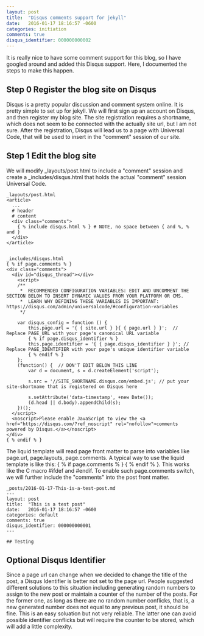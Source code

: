```yaml
---
layout: post
title:  "Disqus comments support for jekyll"
date:   2016-01-17 18:16:57 -0600
categories: initiation
comments: true
disqus_identifier: 000000000002
---
```


It is really nice to have some comment support for this blog, so I have googled around and added this Disqus support. Here, I documented the steps to make this happen.

## Step 0 Register the blog site on Disqus

Disqus is a pretty popular discussion and comment system online. It is pretty simple to set up for jekyll. We will first sign up an account on Disqus, and then register my blog site. The site registration requires a shortname, which does not seem to be connected with the actually site url, but I am not sure. After the registration, Disqus will lead us to a page with Universal Code, that will be used to insert in the "comment" session of our site.

## Step 1 Edit the blog site

We will modify _layouts/post.html to include a "comment" session and create a _includes/disqus.html that holds the actual "comment" session Universal Code.


    _layouts/post.html
    <article>
      ...
      # header
      # content
      <div class="comments">
        { % include disqus.html % } # NOTE, no space between { and %, % and }
      </div>  
    </article>


    _includes/disqus.html
    { % if page.comments % }
    <div class="comments">
      <div id="disqus_thread"></div>
        <script>
        /**
         *  RECOMMENDED CONFIGURATION VARIABLES: EDIT AND UNCOMMENT THE SECTION BELOW TO INSERT DYNAMIC VALUES FROM YOUR PLATFORM OR CMS.
         *  LEARN WHY DEFINING THESE VARIABLES IS IMPORTANT: https://disqus.com/admin/universalcode/#configuration-variables
         */
    
        var disqus_config = function () {
            this.page.url = '{ { site.url } }{ { page.url } }';  // Replace PAGE_URL with your page's canonical URL variable
            { % if page.disqus_identifier % }
            this.page.identifier = '{ { page.disqus_identifier } }'; // Replace PAGE_IDENTIFIER with your page's unique identifier variable
            { % endif % }
        };
        (function() {  // DON'T EDIT BELOW THIS LINE
            var d = document, s = d.createElement('script');
        
            s.src = '//SITE_SHORTNAME.disqus.com/embed.js'; // put your site-shortname that is registered on Disqus here
        
            s.setAttribute('data-timestamp', +new Date());
            (d.head || d.body).appendChild(s);
        })();
      </script>
      <noscript>Please enable JavaScript to view the <a href="https://disqus.com/?ref_noscript" rel="nofollow">comments powered by Disqus.</a></noscript>
    </div>
    { % endif % }


The liquid template will read page front matter to parse into variables like page.url, page.layouts, page.comments. A typical way to use the liquid template is like this: { % if page.comments % } { % endif % }. This works like the C macro #ifdef and #endif. To enable such page.comments switch, we will further include the "comments" into the post front matter.


    _posts/2016-01-17-This-is-a-test-post.md
    ---
    layout: post
    title:  "This is a test post"
    date:   2016-01-17 18:16:57 -0600
    categories: default
    comments: true
    disqus_identifier: 000000000001
    ---

    ## Testing


## Optional Disqus Identifier
    
Since a page url can change when we decided to change the title of the post, a Disqus Identifier is better not set to the page url. People suggested different solutions to this situation including generating random numbers to assign to the new post or maintain a counter of the number of the posts. For the former one, as long as there are no random number conflicks, that is, a new generated number does not equal to any previous post, it should be fine. This is an easy soluation but not very reliable. The latter one can avoid possible identifier conflicks but will require the counter to be stored, which will add a little complexity.
